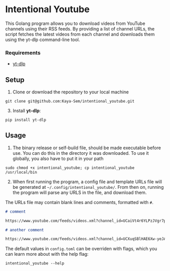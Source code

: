 # Intentional Youtube

This Golang program allows you to download videos from YouTube channels using their RSS feeds. By providing a list of channel URLs, the script fetches the latest videos from each channel and downloads them using the yt-dlp command-line tool.

### Requirements

- [yt-dlp](https://github.com/yt-dlp/yt-dlp)

## Setup

1. Clone or download the repository to your local machine

`git clone git@github.com:Kaya-Sem/intentional_youtube.git`

3. Install **yt-dlp**:

`pip install yt-dlp`

## Usage

1. The binary release or self-build file, should be made executable before use. You can do this in the directory it was downloaded. To use it globally, you also have to put it in your path

`sudo chmod +x intentional_youtube; cp intentional_youtube /usr/local/bin`

2. When first running the program, a config file and template URLs file will be generated at `~/.config/intentional_youtube/`. From then on, running the program will parse any URLS in the file, and download them.

The URLs file may contain blank lines and comments, formatted with `#`.

```markdown
# comment

https://www.youtube.com/feeds/videos.xml?channel_id=UCaiVt4r6YLPzJVgr7pOmD6w

# another comment

https://www.youtube.com/feeds/videos.xml?channel_id=UCXuqSBlHAE6Xw-yeJA0Tunw
```

The default values in `config.toml` can be overriden with flags, which you can learn more about with the help flag:

`intentional_youtube --help`

